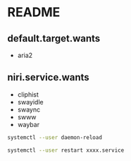 # README

## default.target.wants

- aria2

## niri.service.wants

- cliphist
- swayidle
- swaync
- swww
- waybar


```sh
systemctl --user daemon-reload

systemctl --user restart xxxx.service
```
